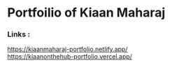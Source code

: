 # Portfoilio of Kiaan Maharaj

### Links :
 https://kiaanmaharaj-portfolio.netlify.app/  
 https://kiaanonthehub-portfolio.vercel.app/
